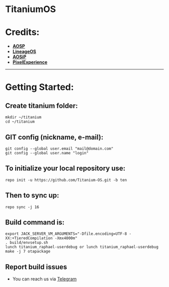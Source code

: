 # TitaniumOS #

Credits:
=======
 * [**AOSP**](https://android.googlesource.com)
 * [**LineageOS**](https://github.com/LineageOS)
 * [**AOSiP**](https://github.com/AOSiP)
 * [**PixelExperience**](https://github.com/PixelExperience)

-----------------------------------------------------------------------------
Getting Started:
================

Create titanium folder:
----------------------

    mkdir ~/titanium
    cd ~/titanium
    

GIT config (nickname, e-mail):
-----------------------------

    git config --global user.email "mail@domain.com"
    git config --global user.name "login"
    

To initialize your local repository use:
---------------------------------------

    repo init -u https://github.com/Titanium-OS.git -b ten
    

Then to sync up:
----------------

    repo sync -j 16

Build command is:
----------------
    export JACK_SERVER_VM_ARGUMENTS="-Dfile.encoding=UTF-8 -XX:+TieredCompilation -Xmx4000m"
    . build/envsetup.sh
    lunch titanium_raphael-userdebug or lunch titanium_raphael-userdebug
    make -j 7 otapackage

## Report build issues
- You can reach us via [Telegram](#)

